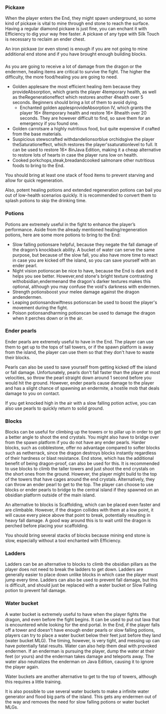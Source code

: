 ### Pickaxe
When the player enters the End, they might spawn underground, so some kind of pickaxe is vital to mine through end stone to reach the surface. Having a regular diamond pickaxe is just fine, you can enchant it with Efficiency to dig your way free faster. A pickaxe of any type with Silk Touch is necessary to reclaim an ender chest.

An iron pickaxe (or even stone) is enough if you are not going to mine additional end stone and if you have brought enough building blocks.

### 
As you are going to receive a lot of damage from the dragon or the endermen, healing items are critical to survive the fight. The higher the difficulty, the more food/healing you are going to need.

- Golden applesare the most efficient healing item because they provideAbsorption, which grants the player 4temporary health, as well as theRegenerationeffect which restores another 4health over 5 seconds. Beginners should bring a lot of them to avoid dying.
	- Enchanted golden applesprovideAbsorption IV, which grants the player 16× 8temporary health and restore 16× 8health over 20 seconds. They are however difficult to find, so save them for an emergency if you found one.
- Golden carrotsare a highly nutritious food, but quite expensive if crafted from the base materials.
- Suspicious stewscrafted withdandelionsorblue orchidsgive the player theSaturationeffect, which restores the player'ssaturationlevel to full. It can be used to restore 16× 8inJava Edition, making it a cheap alternative to restore lots of hearts in case the player runs low on health.
- Cooked porkchops,steak,breadandcooked salmonare other nutritious foods to bring to the End.

You should bring at least one stack of food items to prevent starving and allow for quick regeneration.

Also, potent healing potions and extended regeneration potions can bail you out of low-health scenarios quickly. It is recommended to convert them to splash potions to skip the drinking time.

### Potions
Potions are extremely useful in the fight to enhance the player’s performance. Aside from the already mentioned healing/regeneration potions, here are some more potions to bring to the End:

- Slow falling potionsare helpful, because they negate the fall damage of the dragon’s knockback ability. A bucket of water can serve the same purpose, but because of the slow fall, you also have more time to react in case you are kicked off the island, so you can save yourself with an ender pearl.
- Night vision potionscan be nice to have, because the End is dark and it helps you see better. However,end stone's bright texture contrasting withobsidian,endermenand the dragon's darker textures makes this optional, although you may confuse the void's darkness with endermen.
- Strength potionsboost your melee damage against the dragon andendermen.
- Leaping potionsandswiftness potionscan be used to boost the player's movement during the fight.
- Poison potionsandharming potionscan be used to damage the dragon when it perches down or in the air.

### Ender pearls
Ender pearls are extremely useful to have in the End. The player can use them to get up to the tops of tall towers, or if the spawn platform is away from the island, the player can use them so that they don't have to waste their blocks. 

Pearls can also be used to save yourself from getting kicked off the island or fall damage. Unfortunately, pearls don't fall faster than the player at most velocities, so throw the pearl straight down around 1 second before you would hit the ground. However, ender pearls cause damage to the player and has a slight chance of spawning an endermite, a hostile mob that deals damage to you on contact.

If you get knocked high in the air with a slow falling potion active, you can also use pearls to quickly return to solid ground.

### Blocks
Blocks can be useful for climbing up the towers or to pillar up in order to get a better angle to shoot the end crystals. You might also have to bridge over from the spawn platform if you do not have any ender pearls. Harder blocks, such as cobblestone, offer no advantage compared to softer blocks such as netherrack, since the dragon destroys blocks instantly regardless of their hardness or blast resistance. End stone, which has the additional benefit of being dragon-proof, can also be used for this. It is recommended to use blocks to climb the taller towers and just shoot the end crystals on the short ones from the ground. However, the player might build to the top of the towers that have cages around the end crystals. Alternatively, they can throw an ender pearl to get to the top. The player can choose to use blocks or ender pearls to bridge to the central island if they spawned on an obsidian platform outside of the main island.

An alternative to blocks is Scaffolding, which can be placed even faster and are climbable. However, if the dragon collides with them at a low point, it will cause every piece above that point to break, potentially resulting in heavy fall damage. A good way around this is to wait until the dragon is perched before placing your scaffolding.

You should bring several stacks of blocks because mining end stone is slow, especially without a tool enchanted with Efficiency.

### Ladders
Ladders can be an alternative to blocks to climb the obsidian pillars as the player does not need to break the ladders to get down. Ladders are generally easier to place down unlike blocks in which case the player must jump every time. Ladders can also be used to prevent fall damage, but this is difficult, and should just be replaced with a water bucket or Slow Falling potion to prevent fall damage.

### Water bucket
A water bucket is extremely useful to have when the player fights the dragon, and even before the fight begins. It can be used to put out lava that is encountered while looking for the end portal. In the End, if the player falls off a tower and doesn't have enough ender pearls or slow falling potions, players can try to place a water bucket below their feet just before they land (water bucket MLG). The timing, however, is very tight, and messing up can have potentially fatal results. Water can also help them deal with provoked endermen. If an enderman is pursuing the player, dump the water at their feet (or yours) and the enderman takes damage and teleports away. The water also neutralizes the enderman on Java Edition, causing it to ignore the player again.

Water buckets are another alternative to get to the top of towers, although this requires a little training.

It is also possible to use several water buckets to make a infinite water generator and flood big parts of the island. This gets any endermen out of the way and removes the need for slow falling potions or water bucket MLGs.

